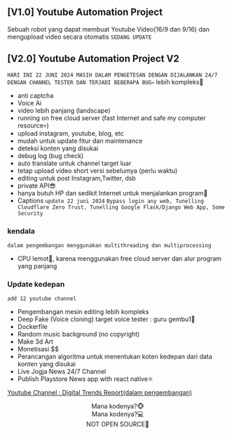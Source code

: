 ## [V1.0] Youtube Automation Project
Sebuah robot yang dapat membuat Youtube Video(16/9 dan 9/16) dan mengupload video secara otomatis ```SEDANG UPDATE```

## [V2.0] Youtube Automation Project V2
```HARI INI 22 JUNI 2024 MASIH DALAM PENGETESAN DENGAN DIJALANKAN 24/7 DENGAN CHANNEL TESTER DAN TERJADI BEBERAPA BUG💀```
lebih kompleks🐧
- anti captcha
- Voice Ai
- video lebih panjang (landscape)
- running on free cloud server (fast Internet and safe my computer resource💀)
- upload instagram, youtube, blog, etc
- mudah untuk update fitur dan maintenance
- deteksi konten yang disukai
- debug log (bug check)
- auto translate untuk channel target luar
- tetap upload video short versi sebelumya (perlu waktu)
- editing untuk post Instagram,Twitter, dsb
- private API😎
- hanya butuh HP dan sedikit Internet untuk menjalankan program🐣
- Captions
```update 22 juni 2024```
```Bypass login any web, Tunelling Cloudflare Zero Trust, Tunelling Google Flask/Django Web App, Some Security```

### kendala
```dalam pengembangan menggunakan multithreading dan multiprocessing```
- CPU lemot🐧, karena menggunakan free cloud server dan alur program yang panjang

### Update kedepan
```add 12 youtube channel```
- Pengembangan mesin editing lebih kompleks
- Deep Fake (Voice cloning) target voice tester : guru gembu1🗿
- Dockerfile
- Random music background (no copyright)
- Make 3d Art
- Monetisasi $$
- Perancangan algoritma untuk menentukan koten kedepan dari data konten yang disukai
- Live Jogja News 24/7 Channel
- Publish Playstore News app with react native⚛️

<a href="https://youtube.com/@DigitalTrendsReport">Youtube Channel : Digital Trends Report(dalam pengembangan)</a>


<center>Mana kodenya?🐵<br>Mana kodenya?💻<br>NOT OPEN SOURCE🙈</center>

